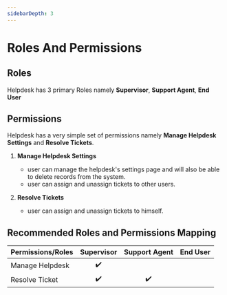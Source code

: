 ```yaml
---
sidebarDepth: 3
---
```


# Roles And Permissions

## Roles

Helpdesk has 3 primary Roles namely **Supervisor**, **Support Agent**, **End User**

## Permissions

Helpdesk has a very simple set of permissions namely **Manage Helpdesk Settings** and **Resolve Tickets**.

1. **Manage Helpdesk Settings**

    - user can manage the helpdesk's settings page and will also be able to delete records from the system.
    - user can assign and unassign tickets to other users.

2. **Resolve Tickets**

    - user can assign and unassign tickets to himself.

## Recommended Roles and Permissions Mapping

| Permissions/Roles     | Supervisor       | Support Agent    | End User         |
| ----------------------|:----------------:|:----------------:|:----------------:|
| Manage Helpdesk       |:heavy_check_mark:|                  |                  |
| Resolve Ticket        |:heavy_check_mark:|:heavy_check_mark:|                  |
